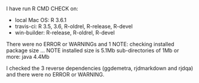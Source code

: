 I have run R CMD CHECK on: 
* local Mac OS: R 3.6.1
* travis-ci: R 3.5, 3.6, R-oldrel, R-release, R-devel
* win-builder: R-release, R-oldrel, R-devel

There were no ERROR or WARNINGs and 1 NOTE:
checking installed package size ... NOTE
    installed size is  5.1Mb
    sub-directories of 1Mb or more:
      java   4.4Mb

I checked the 3 reverse dependencies (ggdemetra, rjdmarkdown and rjdqa) and there were no ERROR or WARNING. 
